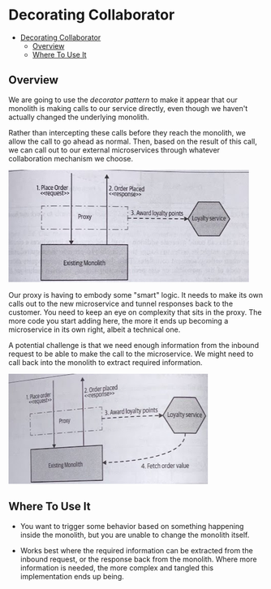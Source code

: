 # Decorating Collaborator

- [Decorating Collaborator](#decorating-collaborator)
  - [Overview](#overview)
  - [Where To Use It](#where-to-use-it)

## Overview

We are going to use the *decorator pattern* to make it appear that our monolith is making calls to our service directly, even though we haven't actually changed the underlying monolith.

Rather than intercepting these calls before they reach the monolith, we allow the call to go ahead as normal. Then, based on the result of this call, we can call out to our external microservices through whatever collaboration mechanism we choose.

![](2021-11-11-23-30-44.png)

Our proxy is having to embody some "smart" logic. It needs to make its own calls out to the new microservice and tunnel responses back to the customer. You need to keep an eye on complexity that sits in the proxy. The more code you start adding here, the more it ends up becoming a microservice in its own right, albeit a technical one.

A potential challenge is that we need enough information from the inbound request to be able to make the call to the microservice. We might need to call back into the monolith to extract required information.

![](2021-11-11-23-34-39.png)

## Where To Use It

* You want to trigger some behavior based on something happening inside the monolith, but you are unable to change the monolith itself.

* Works best where the required information can be extracted from the inbound request, or the response back from the monolith. Where more information is needed, the more complex and tangled this implementation ends up being.
